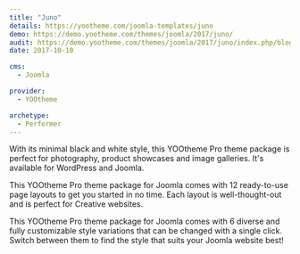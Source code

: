 ```yaml
---
title: "Juno"
details: https://yootheme.com/joomla-templates/juno
demo: https://demo.yootheme.com/themes/joomla/2017/juno/
audit: https://demo.yootheme.com/themes/joomla/2017/juno/index.php/blog
date: 2017-10-10

cms: 
  - Joomla

provider:
  - YOOtheme

archetype:
  - Performer
---
```


With its minimal black and white style, this YOOtheme Pro theme package is perfect for photography, product showcases and image galleries. It's available for WordPress and Joomla.

This YOOtheme Pro theme package for Joomla comes with 12 ready-to-use page layouts to get you started in no time. Each layout is well-thought-out and is perfect for Creative websites.

This YOOtheme Pro theme package for Joomla comes with 6 diverse and fully customizable style variations that can be changed with a single click. Switch between them to find the style that suits your Joomla website best!
